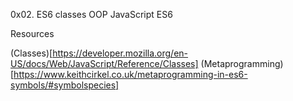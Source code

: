 0x02. ES6 classes
OOP
JavaScript
ES6

Resources

(Classes)[https://developer.mozilla.org/en-US/docs/Web/JavaScript/Reference/Classes]
(Metaprogramming)[https://www.keithcirkel.co.uk/metaprogramming-in-es6-symbols/#symbolspecies]

